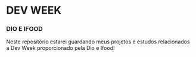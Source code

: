 # DEV WEEK
### DIO E IFOOD

Neste repositório estarei guardando meus projetos e estudos relacionados a Dev Week proporcionado pela
Dio e Ifood!

